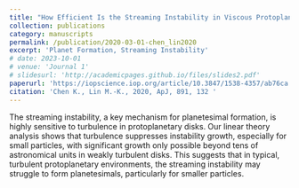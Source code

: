 ```yaml
---
title: "How Efficient Is the Streaming Instability in Viscous Protoplanetary Disks?"
collection: publications
category: manuscripts
permalink: /publication/2020-03-01-chen_lin2020
excerpt: 'Planet Formation, Streaming Instability'
# date: 2023-10-01
# venue: 'Journal 1'
# slidesurl: 'http://academicpages.github.io/files/slides2.pdf'
paperurl: 'https://iopscience.iop.org/article/10.3847/1538-4357/ab76ca'
citation: 'Chen K., Lin M.-K., 2020, ApJ, 891, 132 '
---
```


The streaming instability, a key mechanism for planetesimal formation, is highly sensitive to turbulence in protoplanetary disks. Our linear theory analysis shows that turbulence suppresses instability growth, especially for small particles, with significant growth only possible beyond tens of astronomical units in weakly turbulent disks. This suggests that in typical, turbulent protoplanetary environments, the streaming instability may struggle to form planetesimals, particularly for smaller particles.